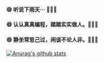 #### 😄 听说下雨天··· 👋👋👋

#### 😄 认认真真编程，踏踏实实做人。👋👋👋

#### 😄 静坐常思己过，闲谈不论人非。👋👋👋

[![Anurag's github stats](https://github-readme-stats.vercel.app/api?username=suxiaoxiaocode&show_icons=true&theme=radical)](https://github.com/suxiaoxiaocode)
